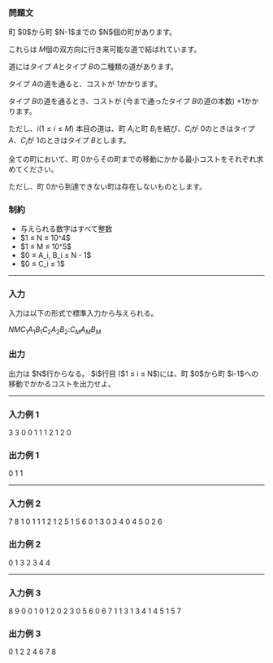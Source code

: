 
<div>

<section>

### **問題文**

<p>
町 $0$から町 $N-1$までの $N$個の町があります。

これらは $M$個の双方向に行き来可能な道で結ばれています。



道にはタイプ $A$とタイプ $B$の二種類の道があります。

タイプ $A$の道を通ると、コストが $1$かかります。

タイプ $B$の道を通るとき、コストが (今まで通ったタイプ $B$の道の本数) $+ 1$かかります。



ただし、$i$($1 ≤ i ≤ M$) 本目の道は、町 $A_i$と町 $B_i$を結び、$C_i$が $0$のときはタイプ $A$、$C_i$が $1$のときはタイプ $B$とします。



全ての町において、町 $0$からその町までの移動にかかる最小コストをそれぞれ求めてください。

ただし、町 $0$から到達できない町は存在しないものとします。


</p>

</section>

<section>

### **制約**

<ul>

<li>
与えられる数字はすべて整数
</li>

<li>
$1 ≤ N ≤ 10^4$
</li>

<li>
$1 ≤ M ≤ 10^5$
</li>

<li>
$0 ≤ A_i, B_i ≤ N - 1$
</li>

<li>
$0 ≤ C_i ≤ 1$
</li>

</ul>

</section>

---

<div>

<section>

### **入力**

<p>
入力は以下の形式で標準入力から与えられる。
</p>

<div>

$N$$M$$C_1$$A_1$$B_1$$C_2$$A_2$$B_2$$:$$C_M$$A_M$$B_M$
</div>

</section>

<section>

### **出力**

<p>
出力は $N$行からなる。
$i$行目 ($1 ≤ i ≤ N$)には、町 $0$から町 $i-1$への移動でかかるコストを出力せよ。

</p>

</section>

</div>

---

<section>

### **入力例 1**

<div>

3 3
0 0 1
1 1 2
1 2 0

</div>

</section>

<section>

### **出力例 1**

<div>

0
1
1

</div>

</section>

---

<section>

### **入力例 2**

<div>

7 8
1 0 1
1 1 2
1 2 5
1 5 6
0 1 3
0 3 4
0 4 5
0 2 6

</div>

</section>

<section>

### **出力例 2**

<div>

0
1
3
2
3
4
4

</div>

</section>

---

<section>

### **入力例 3**

<div>

8 9
0 0 1
0 1 2
0 2 3
0 5 6
0 6 7
1 1 3
1 3 4
1 4 5
1 5 7

</div>

</section>

<section>

### **出力例 3**

<div>

0
1
2
2
4
6
7
8

</div>

</section>

</div>
